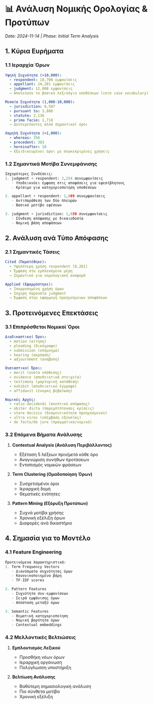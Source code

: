 # 📊 Ανάλυση Νομικής Ορολογίας & Προτύπων
*Date: 2024-11-14 | Phase: Initial Term Analysis*

## 1. Κύρια Ευρήματα

### 1.1 Ιεραρχία Όρων
```yaml
Υψηλή Συχνότητα (>10,000):
  - respondent: 18,700 εμφανίσεις
  - appellant: 14,281 εμφανίσεις
  - judgment: 12,008 εμφανίσεις
  → Αποτελούν το βασικό λεξιλόγιο υποθέσεων (core case vocabulary)

Μεσαία Συχνότητα (1,000-10,000):
  - jurisdiction: 8,587
  - pursuant to: 3,886
  - statute: 2,136
  - prima facie: 1,718
  → Δευτερεύοντες αλλά σημαντικοί όροι

Χαμηλή Συχνότητα (<1,000):
  - whereas: 356
  - precedent: 303
  - hereinafter: 10
  → Εξειδικευμένοι όροι με συγκεκριμένες χρήσεις
```

### 1.2 Σημαντικά Μοτίβα Συνεμφάνισης
```python
Ισχυρότερες Συνδέσεις:
1. judgment + respondent: 2,254 συνεμφανίσεις
   - Υποδεικνύει έμφαση στις αποφάσεις για εφεσίβλητους
   - Κρίσιμο για κατηγοριοποίηση υποθέσεων

2. appellant + respondent: 1,069 συνεμφανίσεις
   - Αντιπαράθεση των δύο πλευρών
   - Βασικό μοτίβο εφέσεων

3. judgment + jurisdiction: 1,038 συνεμφανίσεις
   - Σύνδεση απόφασης με δικαιοδοσία
   - Νομική βάση αποφάσεων
```

## 2. Ανάλυση ανά Τύπο Απόφασης

### 2.1 Σημαντικές Τάσεις
```yaml
Cited (Παρατέθηκε):
  - Υψηλότερη χρήση respondent (8,261)
  - Έμφαση στα εμπλεκόμενα μέρη
  → Σημαντικό για νομολογιακή αναφορά

Applied (Εφαρμόστηκε):
  - Ισορροπημένη χρήση όρων
  - Ισχυρή παρουσία judgment
  → Έμφαση στην εφαρμογή προηγούμενων αποφάσεων
```

## 3. Προτεινόμενες Επεκτάσεις

### 3.1 Επιπρόσθετοι Νομικοί Όροι
```yaml
Διαδικαστικοί Όροι:
  - motion (αίτηση)
  - pleading (δικόγραφο)
  - submission (υπόμνημα)
  - hearing (ακρόαση)
  - adjournment (αναβολή)

Ουσιαστικοί Όροι:
  - merit (ουσία υπόθεσης)
  - evidence (αποδεικτικά στοιχεία)
  - testimony (μαρτυρική κατάθεση)
  - exhibit (αποδεικτικό έγγραφο)
  - affidavit (ένορκη βεβαίωση)

Νομικές Αρχές:
  - ratio decidendi (σκεπτικό απόφασης)
  - obiter dicta (παρεμπίπτουσες κρίσεις)
  - stare decisis (δεσμευτικότητα προηγούμενου)
  - ultra vires (υπέρβαση εξουσίας)
  - de facto/de jure (πραγματικό/νομικό)
```

### 3.2 Επόμενα Βήματα Ανάλυσης
1. **Contextual Analysis (Ανάλυση Περιβάλλοντος)**
   - Εξέταση 5 λέξεων πριν/μετά κάθε όρο
   - Αναγνώριση συνήθων προτάσεων
   - Εντοπισμός νομικών φράσεων

2. **Term Clustering (Ομαδοποίηση Όρων)**
   - Συσχετισμένοι όροι
   - Ιεραρχική δομή
   - Θεματικές ενότητες

3. **Pattern Mining (Εξόρυξη Προτύπων)**
   - Συχνά μοτίβα χρήσης
   - Χρονική εξέλιξη όρων
   - Διαφορές ανά δικαστήριο

## 4. Σημασία για το Μοντέλο

### 4.1 Feature Engineering
```python
Προτεινόμενα Χαρακτηριστικά:
1. Term Frequency Vectors
   - Διανύσματα συχνότητας όρων
   - Κανονικοποιημένα βάρη
   - TF-IDF scores

2. Pattern Features
   - Συχνότητα συν-εμφανίσεων
   - Σειρά εμφάνισης όρων
   - Απόσταση μεταξύ όρων

3. Semantic Features
   - Θεματική κατηγοριοποίηση
   - Νομική βαρύτητα όρων
   - Contextual embeddings
```

### 4.2 Μελλοντικές Βελτιώσεις
1. **Εμπλουτισμός Λεξικού**
   - Προσθήκη νέων όρων
   - Ιεραρχική οργάνωση
   - Πολύγλωσση υποστήριξη

2. **Βελτίωση Ανάλυσης**
   - Βαθύτερη σημασιολογική ανάλυση
   - Πιο σύνθετα μοτίβα
   - Χρονική εξέλιξη